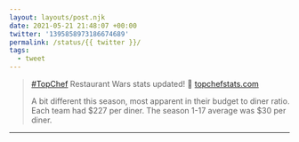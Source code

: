 ```yaml
---
layout: layouts/post.njk
date: 2021-05-21 21:48:07 +00:00
twitter: '1395858973186674689'
permalink: /status/{{ twitter }}/
tags: 
  - tweet
---
```


> [#TopChef](https://twitter.com/hashtag/TopChef) Restaurant Wars stats updated! 🔪 [topchefstats.com](https://topchefstats.com)
> 
> A bit different this season, most apparent in their budget to diner ratio. Each team had $227 per diner. The season 1-17 average was $30 per diner.

---
